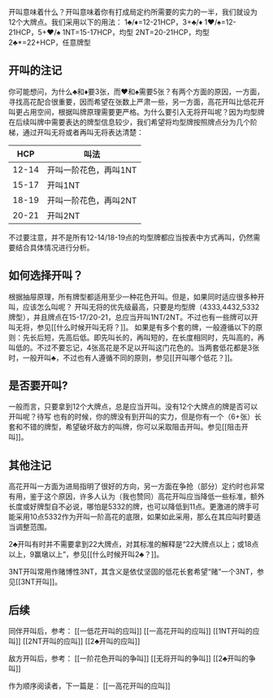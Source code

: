 开叫意味着什么？开叫意味着你有打成局定约所需要的实力的一半，我们就设为12个大牌点。我们采用以下的用法：
1♣/♦=12-21HCP，3+♣/♦
1♥/♠=12-21HCP，5+♥/♠
1NT=15-17HCP，均型
2NT=20-21HCP，均型
2♣*=22+HCP，任意牌型
## 开叫的注记
你可能想问，为什么♣和♦要3张，而♥和♠需要5张？有两个方面的原因，一方面，寻找高花配合很重要，因而希望在张数上严肃一些，另一方面，高花开叫比低花开叫更占用空间，根据叫牌原理需要更严格。为什么要引入无将开叫呢？因为均型牌在后续叫牌中需要表达的牌型信息较少，我们希望将均型牌按照牌点分为几个阶梯，通过开叫无将或者再叫无将表达清楚：

| HCP   | 叫法           |
| ----- | ------------ |
| 12-14 | 开叫一阶花色，再叫1NT |
| 15-17 | 开叫1NT        |
| 18-19 | 开叫一阶花色，再叫2NT |
| 20-21 | 开叫2NT        |
不过要注意，并不是所有12-14/18-19点的均型牌都应当按表中方式再叫，仍然需要结合具体情况进行分析。

## 如何选择开叫？
根据抽屉原理，所有牌型都适用至少一种花色开叫。但是，如果同时适应很多种开叫，应该怎么叫呢？
开叫无将的优先级最高，只要是均型牌（4333,4432,5332牌型），并且牌点在15-17/20-21，总应当开叫1NT/2NT。不过也有一些牌可以开叫无将，参见[[什么时候开叫无将？]]。
如果是有多个套的牌，一般遵循以下的原则：先长后短，先高后低。即先叫长的，再叫短的，在长度相同时，先叫高的，再叫低的。不过不要忘记，4张高花是不足以开叫这门花色的。当两套低花都是3张时，一般开叫♣，不过也有人遵循不同的原则，参见[[开叫哪个低花？]]。

## 是否要开叫?
一般而言，只要拿到12个大牌点，总是应当开叫。没有12个大牌点的牌是否可以开叫呢？待写
也有的时候，你的牌没有到开叫的实力，但是你有一个（6+张）长套和不错的牌型，希望破坏敌方的叫牌，你可以采取阻击开叫。参见[[阻击开叫]]。

## 其他注记
高花开叫一方面为进局指明了很好的方向，另一方面在争抢（部分）定约时也非常有用，鉴于这个原因，许多人认为（我也赞同）高花开叫应当降低一些标准，额外长度或好牌型自不必说，哪怕是5332的牌，也可以降低到11点。更激进的牌手可能采用10点5332作为开叫一阶高花的底限，如果如此采用，那么在其应叫时要适当调整范围。

2♣开叫有时并不需要拿到22大牌点，对其标准的解释是“22大牌点以上；或18点以上，9赢墩以上”，参见[[什么时候开叫2♣？]]。

3NT开叫常用作赌博性3NT，其含义是依仗坚固的低花长套希望“赌”一个3NT，参见[[3NT开叫]]。

## 后续
同伴开叫后，参考：
[[一低花开叫的应叫]]
[[一高花开叫的应叫]]
[[1NT开叫的应叫]]
[[2NT开叫的应叫]]
[[2♣开叫的应叫]]

敌方开叫后，参考：
[[一阶花色开叫的争叫]]
[[无将开叫的争叫]]
[[2♣开叫的争叫]]

作为顺序阅读者，下一篇是：
[[一高花开叫的应叫]]
